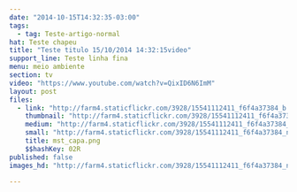 ```yaml
---
date: "2014-10-15T14:32:35-03:00"
tags:
  - tag: Teste-artigo-normal
hat: Teste chapeu
title: "Teste titulo 15/10/2014 14:32:15video"
support_line: Teste linha fina
menu: meio ambiente
section: tv
video: "https://www.youtube.com/watch?v=QixID6N6ImM"
layout: post
files:
  - link: "http://farm4.staticflickr.com/3928/15541112411_f6f4a37384_b.jpg"
    thumbnail: "http://farm4.staticflickr.com/3928/15541112411_f6f4a37384_t.jpg"
    medium: "http://farm4.staticflickr.com/3928/15541112411_f6f4a37384_z.jpg"
    small: "http://farm4.staticflickr.com/3928/15541112411_f6f4a37384_n.jpg"
    title: mst_capa.png
    $$hashKey: 02R
published: false
images_hd: "http://farm4.staticflickr.com/3928/15541112411_f6f4a37384_n.jpg"

---
```

